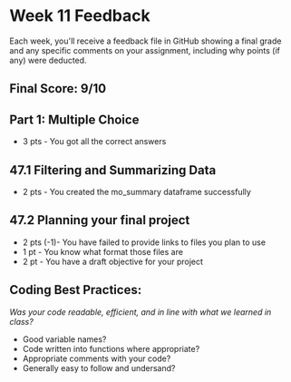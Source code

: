 # Week 11 Feedback
Each week, you'll receive a feedback file in GitHub showing a final grade and any specific comments on your assignment, including why points (if any) were deducted.



## Final Score: 9/10

## Part 1: Multiple Choice
* 3 pts - You got all the correct answers

## 47.1 Filtering and Summarizing Data
* 2 pts - You created the mo_summary dataframe successfully

## 47.2 Planning your final project
* 2 pts (-1)- You have failed to provide links to files you plan to use
* 1 pt - You know what format those files are
* 2 pt - You have a draft objective for your project


## Coding Best Practices:
_Was your code readable, efficient, and in line with what we learned in class?_
* Good variable names?
* Code written into functions where appropriate?
* Appropriate comments with your code?
* Generally easy to follow and undersand?
